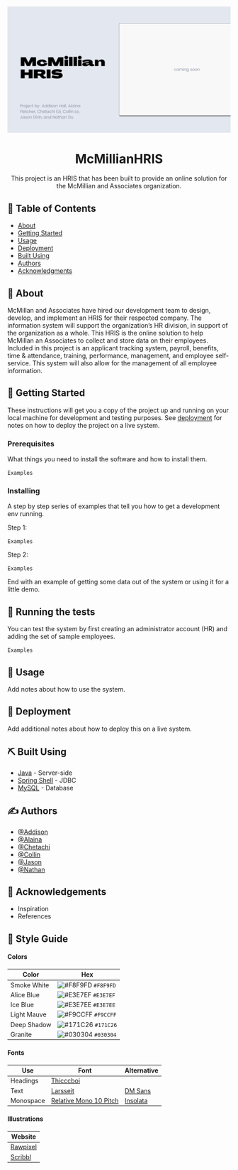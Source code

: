 <img src="https://raw.githubusercontent.com/DinhJDev/Woz-U-Final-Project/main/assets/McMillian%20HRIS.png">

<h1 align="center">McMillianHRIS</h1>

<p align="center"> This project is an HRIS that has been built to provide an online solution for the McMillian and Associates organization. 
<br> 
</p>

## 📝 Table of Contents

- [About](#about)
- [Getting Started](#getting_started)
- [Usage](#usage)
- [Deployment](#deployment)
- [Built Using](#built_using)
- [Authors](#authors)
- [Acknowledgments](#acknowledgement)

## 🧐 About <a name = "about"></a>

McMillan and Associates have hired our development team to design, develop, and implement an HRIS for their respected company. The information system will support the organization’s HR division, in support of the organization as a whole. This HRIS is the online solution to help McMillan an Associates to collect and store data on their employees. Included in this project is an applicant tracking system, payroll, benefits, time & attendance, training, performance, management, and employee self-service. This system will also allow for the management of all employee information.

## 🏁 Getting Started <a name = "getting_started"></a>

These instructions will get you a copy of the project up and running on your local machine for development and testing purposes. See [deployment](#deployment) for notes on how to deploy the project on a live system.

### Prerequisites

What things you need to install the software and how to install them.

```
Examples
```

### Installing

A step by step series of examples that tell you how to get a development env running.

Step 1:

```
Examples
```

Step 2:

```
Examples
```

End with an example of getting some data out of the system or using it for a little demo.

## 🔧 Running the tests <a name = "tests"></a>

You can test the system by first creating an administrator account (HR) and adding the set of sample employees.

```
Examples
```

## 🎈 Usage <a name="usage"></a>

Add notes about how to use the system.

## 🚀 Deployment <a id = "deployment"></a>

Add additional notes about how to deploy this on a live system.

## ⛏️ Built Using <a id = "built_using"></a>

- [Java](https://www.java.com/en/) - Server-side
- [Spring Shell](https://vuejs.org/) - JDBC
- [MySQL](https://www.mysql.com) - Database

## ✍️ Authors <a id = "authors"></a>

- [@Addison](https://github.com/Addisonhal)
- [@Alaina](https://github.com/alainaFletcher)
- [@Chetachi](https://github.com/chetachiezikeuzor)
- [@Collin](https://github.com/CVL101516)
- [@Jason](https://github.com/DinhJDev)
- [@Nathan](https://github.com/KienDu)

## 🎉 Acknowledgements <a name = "acknowledgement"></a>

- Inspiration
- References

## 🎨 Style Guide

#### Colors

| Color       | Hex                                                                |
| ----------- | ------------------------------------------------------------------ |
| Smoke White | ![#F8F9FD](https://via.placeholder.com/10/F8F9FD?text=+) `#F8F9FD` |
| Alice Blue  | ![#E3E7EF](https://via.placeholder.com/10/E3E7EF?text=+) `#E3E7EF` |
| Ice Blue    | ![#E3E7EE](https://via.placeholder.com/10/E3E7EE?text=+) `#E3E7EE` |
| Light Mauve | ![#F9CCFF](https://via.placeholder.com/10/F9CCFF?text=+) `#F9CCFF` |
| Deep Shadow | ![#171C26](https://via.placeholder.com/10/171C26?text=+) `#171C26` |
| Granite     | ![#030304](https://via.placeholder.com/10/030304?text=+) `#030304` |

#### Fonts

| Use       | Font                                                                           | Alternative                                                                  |
| --------- | ------------------------------------------------------------------------------ | ---------------------------------------------------------------------------- |
| Headings  | [Thicccboi](https://github.com/wonderunit/font-thicccboi)                      |                                                                              |
| Text      | [Larsseit](https://www.fonts.com/font/type-dynamic/larsseit)                   | [DM Sans](https://fonts.google.com/specimen/DM+Sans)                         |
| Monospace | [Relative Mono 10 Pitch](https://www.colophon-foundry.org/typefaces/relative/) | [Insolata](https://fonts.google.com/specimen/Inconsolata?category=Monospace) |

#### Illustrations

| Website                              |
| ------------------------------------ |
| [Rawpixel](https://www.rawpixel.com) |
| [Scribbl](https://weareskribbl.com)  |
